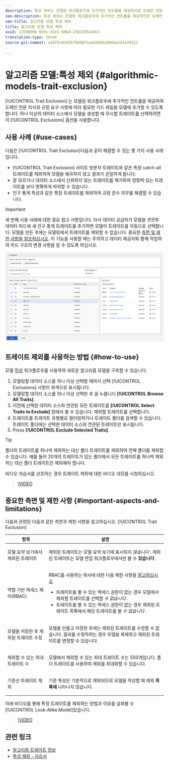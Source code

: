 ```yaml
---
description: 특성 제외는 모델링 워크플로우에 추가적인 컨트롤을 제공하므로 도메인 전문 지식과 규정 요구 사항에 따라 필요한 가드 레일을 모델에 추가할 수 있습니다. 하나 이상의 데이터 소스에서 모델을 생성할 때 무시할 트레이트를 선택하려면 제외 옵션을 사용합니다.
seo-description: 특성 제외는 모델링 워크플로우에 추가적인 컨트롤을 제공하므로 도메인 전문 지식과 규정 요구 사항에 따라 필요한 가드 레일을 모델에 추가할 수 있습니다. 하나 이상의 데이터 소스에서 모델을 생성할 때 무시할 트레이트를 선택하려면 제외 옵션을 사용합니다.
seo-title: 알고리즘 모델 특성 제외
title: 알고리즘 모델 특성 제외
uuid: 1359800b-6e6c-41e1-88b4-23d31952abb3
translation-type: tm+mt
source-git-commit: a1d75c83d5876090f3a4d284b18984e2d1a70313

---
```



# 알고리즘 모델:특성 제외 {#algorithmic-models-trait-exclusion}

[!UICONTROL Trait Exclusion] 는 모델링 워크플로우에 추가적인 컨트롤을 제공하여 도메인 전문 지식과 규정 요구 사항에 따라 필요한 가드 레일을 모델에 추가할 수 있도록 합니다. 하나 이상의 데이터 소스에서 모델을 생성할 때 무시할 트레이트를 선택하려면 이 [!UICONTROL Exclusions] 옵션을 사용합니다.

## 사용 사례 {#use-cases}

다음은 [!UICONTROL Trait Exclusion]다음과 같이 해결할 수 있는 몇 가지 사용 사례입니다.

* [!UICONTROL Trait Exclusion] 사이트 방문자 트레이트와 같은 특정 catch-all 트레이트를 제외하여 모델을 왜곡하지 않고 결과가 균일하게 됩니다.
* 잘 모르거나 데이터 소스에서 신뢰하지 않는 트레이트를 제거하여 영향력 있는 트레이트를 보다 명확하게 파악할 수 있습니다.
* 인구 통계 특성과 같은 특정 트레이트를 제외하여 규정 준수 의무를 해결할 수 있습니다.

>[!IMPORTANT]
>
>세 번째 사용 사례에 대한 중요 참고 사항입니다. 타사 데이터 공급자가 모델을 *만든*&#x200B;후 데이터 피드에 새 인구 통계 트레이트를 추가하면 모델이 트레이트를 자동으로 선택합니다. 모델을 만든 후에는 모델링에서 트레이트를 제외할 수 없습니다. 중요한 [측면 및 제한 사항을 참조하십시오](../../features/algorithmic-models/trait-exclusion-algo-models.md#important-aspects-and-limitations). 이 기능을 사용할 때는 주의하고 데이터 제공자와 함께 작업하여 피드 구조의 변경 사항을 알 수 있도록 하십시오.

![](assets/lam_exclude_traits.png)

## 트레이트 제외를 사용하는 방법 {#how-to-use}

모델 [작성](../../features/algorithmic-models/create-model.md#build-model) 워크플로우를 사용하여 새로운 알고리즘 모델을 구축할 수 있습니다.

1. 모델링할 데이터 소스를 하나 이상 선택할 때까지 선택 [!UICONTROL Exclusions] 사항이 회색으로 표시됩니다.
2. 모델링할 데이터 소스를 하나 이상 선택한 후 을 누릅니다 **[!UICONTROL Browse All Traits]**.
3. 이전에 선택한 데이터 소스와 연관된 모든 트레이트를 **[!UICONTROL Select Traits to Exclude]** 창에서 볼 수 있습니다. 제외할 트레이트를 선택합니다.
4. 트레이트를 트레이트 유형별로 필터링하거나 트레이트 폴더를 검색할 수 있습니다. 트레이트 폴더에는 선택한 데이터 소스와 연관된 트레이트만 표시됩니다.
5. Press **[!UICONTROL Exclude Selected Traits]**.

>[!TIP]
>
>폴더의 트레이트를 하나씩 제외하는 대신 폴더 트레이트를 제외하여 전체 폴더를 제외할 수 있습니다. 예를 들어 20개의 트레이트가 있는 폴더에서 모든 트레이트를 하나씩 제외하는 대신 폴더 트레이트만 제외해야 합니다.

비디오 자습서를 선호하는 경우 트레이트 제외에 대한 비디오 데모를 시청하십시오.

>[!VIDEO](https://video.tv.adobe.com/v/25569/?quality=12&captions=kor)

## 중요한 측면 및 제한 사항 {#important-aspects-and-limitations}

다음과 관련된 다음과 같은 측면과 제한 사항을 참고하십시오. [!UICONTROL Trait Exclusion]

<table id="table_BA5C3545BC9E4717BD567B00C803AA53"> 
 <thead> 
  <tr> 
   <th colname="col1" class="entry"> 항목 </th> 
   <th colname="col2" class="entry"> 설명 </th>
  </tr> 
 </thead>
 <tbody> 
  <tr> 
   <td colname="col1"> <p>모델 요약 보기에서 제외된 트레이트 </p> </td>
   <td colname="col2"> <p>제외된 트레이트는 모델 요약 보기에 표시되지 <i>않습니다</i> . 제외된 트레이트는 모델 편집 워크플로우에서만 볼 수 <b><span class="uicontrol"> 있습니다</span></b> . </p> </td>
  </tr> 
  <tr> 
   <td colname="col1"> <p>역할 기반 액세스 제어(RBAC) </p> </td>
   <td colname="col2"> <p>RBAC를 사용하는 회사에 대한 다음 제한 사항을 <a href="../../features/administration/administration-overview.md#administration"> 참고하십시오</a>. </p> <p>
     <ul id="ul_38A4056C235B428C822EA4A353893786"> 
      <li id="li_2624FB35581F4807B8530910D63FFDBF">트레이트를 볼 수 있는 액세스 권한이 없는 경우 모델에서 제외할 트레이트를 선택할 <i>수 없습니다</i> . </li>
      <li id="li_3FD7A12AAAA8462EA84A760C05F20379">트레이트를 볼 수 있는 액세스 권한이 없는 경우 제외된 트레이트 목록에서 해당 트레이트를 볼 <i>수 없습니다</i> . </li>
     </ul> </p> </td>
  </tr> 
  <tr> 
   <td colname="col1"> <p>모델을 저장한 후 제외된 트레이트 수정 </p> </td>
   <td colname="col2"> <p>모델을 만들고 저장한 후에는 제외된 트레이트를 수정할 수 없습니다. 결과를 수정하려는 경우 모델을 복제하고 제외된 트레이트를 변경할 수 있습니다. </p> </td>
  </tr> 
  <tr> 
   <td colname="col1"> <p>제외할 수 있는 최대 트레이트 수 </p> </td>
   <td colname="col2"> <p>모델에서 제외할 수 있는 최대 트레이트 수는 500개입니다. 폴더 트레이트를 사용하여 제외를 최대화할 수 있습니다. </p> </td>
  </tr> 
  <tr> 
   <td colname="col1"> <p>기준선 트레이트 제외 </p> </td>
   <td colname="col2"> <p>기준 특성은 기본적으로 제외되므로 모델을 작성할 때 제외 <b><span class="uicontrol"> 목록에</span></b> 나타나지 않습니다. </p> </td>
  </tr>
 </tbody>
</table>

아래 비디오를 통해 특정 트레이트를 제외하는 방법과 이유를 살펴볼 수 [!UICONTROL Look-Alike Model]있습니다.

>[!VIDEO](https://video.tv.adobe.com/v/25569/?captions=kor)

## 관련 링크

* [알고리즘 트레이트 정보](/help/using/features/algorithmic-models/understanding-models.md)
* [특성 제외 - 자습서](https://helpx.adobe.com/audience-manager/kt/using/excluding-traits-look-alike-model-feature-video-use.html)